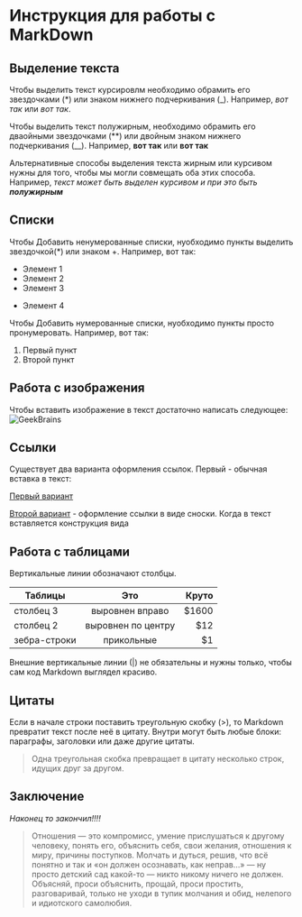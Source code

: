 # Инструкция для работы с MarkDown

## Выделение текста

Чтобы выделить текст курсировлм необходимо обрамить его звездочками (*) или знаком нижнего подчеркивания (_). Например, *вот так* или _вот так_.

Чтобы выделить текст полужирным, необходимо обрамить его дваойными звездочками (**) или двойным знаком нижнего подчеркивания (__). Например, **вот так** или __вот так__

Альтернативные способы выделения текста жирным или курсивом нужны для того, чтобы мы могли совмещать оба этих способа. Например, _текст может быть выделен курсивом и при это быть **полужирным**_

## Списки

Чтобы Добавить ненумерованные списки, нуобходимо пункты выделить звездочкой(*) или знаком +. Например, вот так:

* Элемент 1
* Элемент 2
* Элемент 3
+ Элемент 4

Чтобы Добавить нумерованные списки, нуобходимо пункты просто пронумеровать. Например, вот так:
1. Первый пункт
2. Второй пункт

## Работа с изображения

Чтобы вставить изображение в текст достаточно написать следующее:
![GeekBrains](geek.jpg)

## Ссылки

Существует два варианта оформления ссылок. Первый - обычная вставка в текст:

[Первый вариант](https://gb.ru/ "GeekBrains")

[Второй вариант][2] - оформление ссылки в виде сноски. Когда в текст вставляется конструкция вида

[2]: https://gb.ru/

## Работа с таблицами

Вертикальные линии обозначают столбцы.

| Таблицы       | Это                | Круто |
| ------------- |:------------------:| -----:|
| столбец 3     | выровнен вправо    | $1600 |
| столбец 2     | выровнен по центру |   $12 |
| зебра-строки  | прикольные         |    $1 |

Внешние вертикальные линии (|) не обязательны и нужны только, чтобы сам код Markdown выглядел красиво.

## Цитаты

Если в начале строки поставить треугольную скобку (>), то Markdown превратит текст после неё в цитату. Внутри могут быть любые блоки: параграфы, заголовки или даже другие цитаты.

> Одна треугольная скобка
превращает в цитату несколько строк,
идущих друг за другом.

## Заключение

_Наконец то закончил!!!!_ 

>Отношения — это компромисс, умение прислушаться к другому человеку, понять его, объяснить себя, свои желания, отношения к миру, причины поступков. Молчать и дуться, решив, что всё понятно и так и «он должен осознавать, как неправ…» — ну просто детский сад какой-то — никто никому ничего не должен. Объясняй, проси объяснить, прощай, проси простить, разговаривай, только не уходи в тупик молчания и обид, нелепого и идиотского самолюбия.